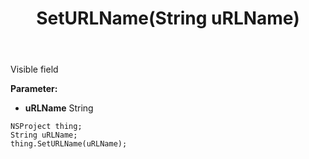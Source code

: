 ﻿---
uid: crmscript_ref_NSProject_SetURLName
title: SetURLName(String uRLName)
intellisense: NSProject.SetURLName
keywords: NSProject, GetURLName
so.topic: reference
---

Visible field

**Parameter:** 
 - **uRLName** String

```crmscript
NSProject thing;
String uRLName;
thing.SetURLName(uRLName);
```

